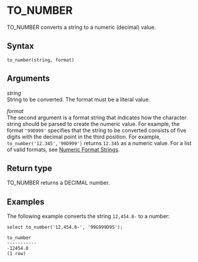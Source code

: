 # TO\_NUMBER<a name="r_TO_NUMBER"></a>

TO\_NUMBER converts a string to a numeric \(decimal\) value\. 

## Syntax<a name="r_TO_NUMBER-synopsis"></a>

```
to_number(string, format)
```

## Arguments<a name="r_TO_NUMBER-arguments"></a>

 *string*   
String to be converted\. The format must be a literal value\. 

 *format*   
The second argument is a format string that indicates how the character string should be parsed to create the numeric value\. For example, the format `'99D999'` specifies that the string to be converted consists of five digits with the decimal point in the third position\. For example, `to_number('12.345','99D999')` returns `12.345` as a numeric value\. For a list of valid formats, see [ Numeric Format Strings](r_Numeric_formating.md)\. 

## Return type<a name="r_TO_NUMBER-return-type"></a>

TO\_NUMBER returns a DECIMAL number\. 

## Examples<a name="r_TO_NUMBER-examples"></a>

The following example converts the string `12,454.8-` to a number: 

```
select to_number('12,454.8-', '99G999D9S');

to_number
-----------
-12454.8
(1 row)
```